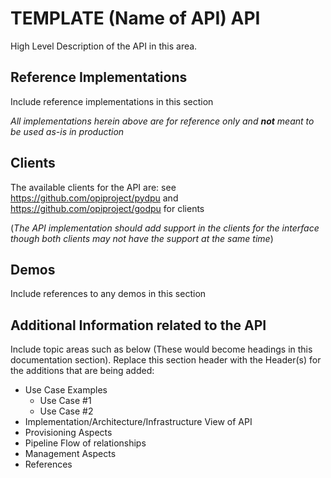 # TEMPLATE (Name of API) API

High Level Description of the API in this area.

## Reference Implementations

Include reference implementations in this section

_All implementations herein above are for reference only and __not__ meant to be used as-is in production_

## Clients

The available clients for the API are:
see <https://github.com/opiproject/pydpu> and <https://github.com/opiproject/godpu> for clients

(_The API implementation should add support in the clients for the interface though both clients may not have the support at the same time_)

## Demos

Include references to any demos in this section

## Additional Information related to the API

Include topic areas such as below (These would become headings in this documentation section).  Replace this section header with the Header(s) for the additions that are being added:

- Use Case Examples
  - Use Case #1
  - Use Case #2
- Implementation/Architecture/Infrastructure View of API
- Provisioning Aspects
- Pipeline Flow of relationships
- Management Aspects
- References

